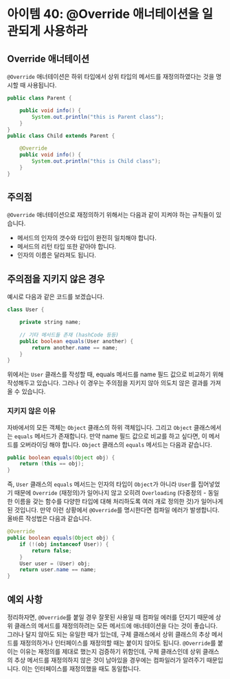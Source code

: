 # 아이템 40: @Override 애너테이션을 일관되게 사용하라

## Override 애너테이션
`@Override` 애너테이션은 하위 타입에서 상위 타입의 메서드를 재정의하였다는 것을 명시할 때 사용됩니다.
```java
public class Parent {

    public void info() {
        System.out.println("this is Parent class");
    }
}
public class Child extends Parent {

    @Override
    public void info() {
        System.out.println("this is Child class");
    }
}
```
## 주의점
`@Override` 애너테이션으로 재정의하기 위해서는 다음과 같이 지켜야 하는 규칙들이 있습니다.
* 메서드의 인자의 갯수와 타입이 완전히 일치해야 합니다.
* 메서드의 리턴 타입 또한 같아야 합니다.
* 인자의 이름은 달라져도 됩니다.

## 주의점을 지키지 않은 경우
예시로 다음과 같은 코드를 보겠습니다.
```java
class User {

    private string name;
    
    // 기타 메서드들 존재 (hashCode 등등)
    public boolean equals(User another) {
        return another.name == name;
    }
}
```
위에서는 `User` 클래스를 작성할 때, equals 메서드를 name 필드 값으로 비교하기 위해 작성해두고 있습니다. 그러나 이 경우는 주의점을 지키지 않아 의도치 않은 결과를 가져올 수 있습니다.
### 지키지 않은 이유
자바에서의 모든 객체는 `Object` 클래스의 하위 객체입니다. 그리고 `Object` 클래스에서는 `equals` 메서드가 존재합니다. 만약 name 필드 값으로 비교를 하고 싶다면, 이 메서드를 오버라이딩 해야 합니다. `Object` 클래스의 `equals` 메서드는 다음과 같습니다.
```java
public boolean equals(Object obj) {
    return (this == obj);
}
```
즉, `User` 클래스의 `equals` 메서드는 인자의 타입이 `Object`가 아니라 `User`를 집어넣었기 때문에 `Override` (재정의)가 일어나지 않고 오히려 `Overloading` (다중정의 - 동일한 이름을 갖는 함수를 다양한 타입에 대해 처리하도록 여러 개로 정의한 것)가 일어나게 된 것입니다. 만약 이런 상황에서 `@Override`를 명시한다면 컴파일 에러가 발생합니다.  
올바른 작성법은 다음과 같습니다.
```java
@Override
public boolean equals(Object obj) {
    if (!(obj instanceof User)) {
        return false;
    }
    User user = (User) obj;
    return user.name == name;
}
```
## 예외 사항
정리하자면, `@Override`를 붙일 경우 잘못된 사용일 때 컴파일 에러를 던지기 때문에 상위 클래스의 메서드를 재정의하려는 모든 메서드에 애너테이션을 다는 것이 좋습니다. 그러나 달지 않아도 되는 유일한 때가 있는데, 구체 클래스에서 상위 클래스의 추상 메서드를 재정의하거나 인터페이스를 재정의할 때는 붙이지 않아도 됩니다. `@Override`를 붙이는 이유는 재정의를 제대로 했는지 검증하기 위함인데, 구체 클래스인데 상위 클래스의 추상 메서드를 재정의하지 않은 것이 남아있을 경우에는 컴파일러가 알려주기 때문입니다. 이는 인터페이스를 재정의했을 때도 동일합니다.
